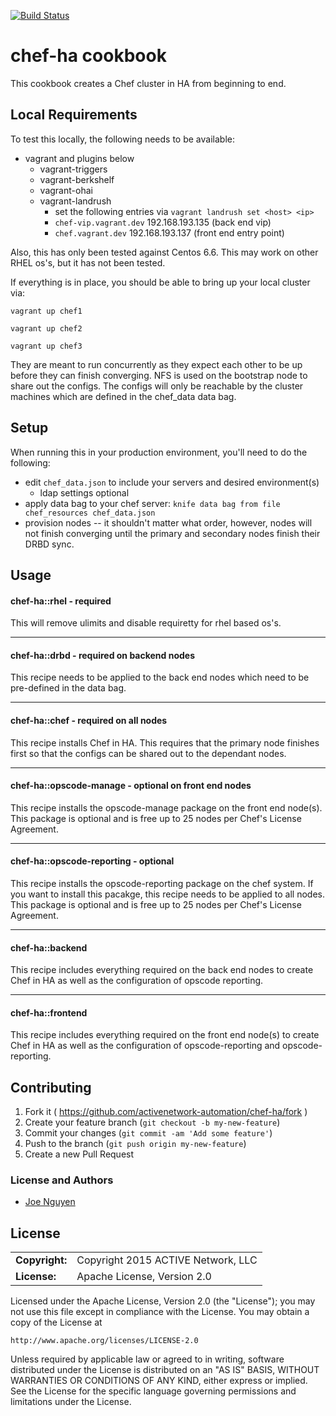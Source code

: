 [![Build Status](https://travis-ci.org/activenetwork-automation/chef-ha.svg)](https://travis-ci.org/activenetwork-automation/chef-ha)

chef-ha cookbook
=================
This cookbook creates a Chef cluster in HA from beginning to end.

Local Requirements
------------
To test this locally, the following needs to be available:

* vagrant and plugins below
  * vagrant-triggers
  * vagrant-berkshelf
  * vagrant-ohai
  * vagrant-landrush
    * set the following entries via `vagrant landrush set <host> <ip>`
    * `chef-vip.vagrant.dev` 192.168.193.135 (back end vip)
    * `chef.vagrant.dev` 192.168.193.137 (front end entry point)

Also, this has only been tested against Centos 6.6.  This may work on other RHEL os's, but it has not been tested.

If everything is in place, you should be able to bring up your local cluster via:

`vagrant up chef1`

`vagrant up chef2`

`vagrant up chef3`

They are meant to run concurrently as they expect each other to be up before they can finish converging.  NFS is used on the bootstrap node to share out the configs.  The configs will only be reachable by the cluster machines which are defined in the chef_data data bag.

Setup
-----
When running this in your production environment, you'll need to do the following:

* edit `chef_data.json` to include your servers and desired environment(s)
  * ldap settings optional
* apply data bag to your chef server: `knife data bag from file chef_resources chef_data.json`
* provision nodes -- it shouldn't matter what order, however, nodes will not finish converging until the primary and secondary nodes finish their DRBD sync.

Usage
-----
#### chef-ha::rhel - required

This will remove ulimits and disable requiretty for rhel based os's.

---
#### chef-ha::drbd - required on backend nodes

This recipe needs to be applied to the back end nodes which need to be pre-defined in the data bag.

---
#### chef-ha::chef - required on all nodes

This recipe installs Chef in HA.  This requires that the primary node finishes first so that the configs can be shared out to the dependant nodes.  

---
#### chef-ha::opscode-manage - optional on front end nodes

This recipe installs the opscode-manage package on the front end node(s).  This package is optional and is free up to 25 nodes per Chef's License Agreement.

---
#### chef-ha::opscode-reporting - optional

This recipe installs the opscode-reporting package on the chef system.  If you want to install this pacakge, this recipe needs to be applied to all nodes.  This package is optional and is free up to 25 nodes per Chef's License Agreement.

---
#### chef-ha::backend

This recipe includes everything required on the back end nodes to create Chef in HA as well as the configuration of opscode reporting.

---
#### chef-ha::frontend

This recipe includes everything required on the front end node(s) to create Chef in HA as well as the configuration of opscode-reporting and opscode-reporting.

## Contributing

1. Fork it ( https://github.com/activenetwork-automation/chef-ha/fork )
2. Create your feature branch (`git checkout -b my-new-feature`)
3. Commit your changes (`git commit -am 'Add some feature'`)
4. Push to the branch (`git push origin my-new-feature`)
5. Create a new Pull Request

### License and Authors

- [Joe Nguyen](https://github.com/joenguyen)

## License ##

|                      |                                          |
|:---------------------|:-----------------------------------------|
| **Copyright:**       | Copyright 2015 ACTIVE Network, LLC
| **License:**         | Apache License, Version 2.0

Licensed under the Apache License, Version 2.0 (the "License");
you may not use this file except in compliance with the License.
You may obtain a copy of the License at

    http://www.apache.org/licenses/LICENSE-2.0

Unless required by applicable law or agreed to in writing, software
distributed under the License is distributed on an "AS IS" BASIS,
WITHOUT WARRANTIES OR CONDITIONS OF ANY KIND, either express or implied.
See the License for the specific language governing permissions and
limitations under the License.
